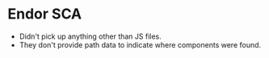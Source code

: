 # Endor SCA

- Didn't pick up anything other than JS files.
- They don't provide path data to indicate where components were found.